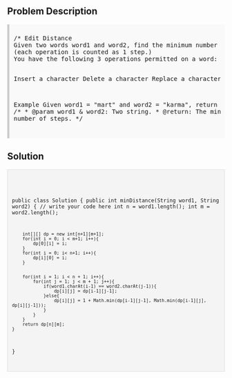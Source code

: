 <style>
  .comment-block { background-color: #f9f9f9; padding: 10px; border-left: 5px solid #ccc; }
  .code-block { background-color: #f4f4f4; padding: 10px; border: 1px solid #ddd; }
</style>

<h2>Problem Description</h2>
<div class='comment-block'>
<pre>
/* Edit Distance
Given two words word1 and word2, find the minimum number of steps required to convert word1 to word2. 
(each operation is counted as 1 step.)
You have the following 3 operations permitted on a word:

Insert a character
Delete a character
Replace a character

Example
Given word1 = "mart" and word2 = "karma", return 3.
*/
    /**
     * @param word1 & word2: Two string.
     * @return: The minimum number of steps.
     */
</pre>
</div>

<h2>Solution</h2>
<div class='code-block'>
<pre><code class='language-java'>

public class Solution {
    public int minDistance(String word1, String word2) {
        // write your code here
        int n = word1.length();
        int m = word2.length();
        
        int[][] dp = new int[n+1][m+1];
        for(int i = 0; i < m+1; i++){
            dp[0][i] = i; 
        }
        for(int i = 0; i< n+1; i++){
            dp[i][0] = i;
        }
        
        
        for(int i = 1; i < n + 1; i++){
            for(int j = 1; j < m + 1; j++){
                if(word1.charAt(i-1) == word2.charAt(j-1)){
                    dp[i][j] = dp[i-1][j-1];
                }else{
                    dp[i][j] = 1 + Math.min(dp[i-1][j-1], Math.min(dp[i-1][j], dp[i][j-1]));
                }
            }
        }
        return dp[n][m];
    }
}</code></pre>
</div>
